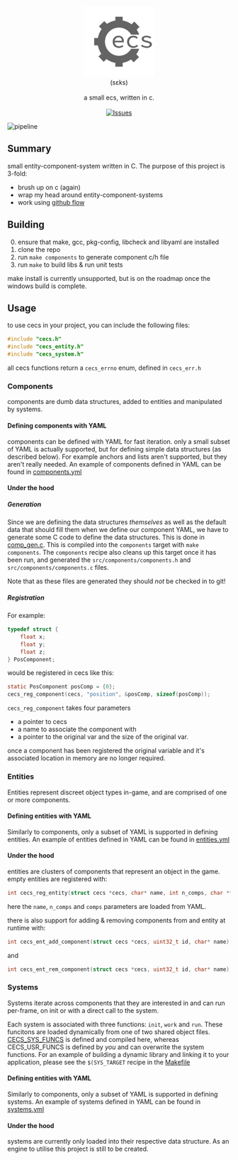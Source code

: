 <p align="center">
<br/>
  <img src="assets/logo.png" width="160px"/><br/>
  (sɛks)<br/><br/>
  a small ecs, written in c.<br/>
<br/>
<a href="https://github.com/MatthewOwens/cecs/issues"><img alt="Issues" src="https://img.shields.io/github/issues-raw/MatthewOwens/cecs.svg"/></a>
</p>

![pipeline](https://github.com/MatthewOwens/cecs/workflows/pipeline/badge.svg)

## Summary
small entity-component-system written in C. The purpose of this project is 3-fold:
* brush up on c (again)
* wrap my head around entity-component-systems
* work using [github flow](https://guides.github.com/introduction/flow/)

## Building
0. ensure that make, gcc, pkg-config, libcheck and libyaml are installed
1. clone the repo
2. run `make components` to generate component c/h file
3. run `make` to build libs & run unit tests

make install is currently unsupported, but is on the roadmap once the windows
build is complete.

## Usage
to use cecs in your project, you can include the following files:
```c
#include "cecs.h"
#include "cecs_entity.h"
#include "cecs_system.h"
```
all cecs functions return a `cecs_errno` enum, defined in `cecs_err.h`
### Components
components are dumb data structures, added to entities and manipulated by systems.

#### Defining components with YAML
components can be defined with YAML for fast iteration. only a small subset of
YAML is actually supported, but for defining simple data structures (as described
below). For example anchors and lists aren't supported, but they aren't really needed.
An example of components defined in YAML can be found in
[components.yml](components.yml)

#### Under the hood

##### Generation
Since we are defining the data structures _themselves_ as well as the default
data that should fill them when we define our component YAML, we have to
generate some C code to define the data structures. This is done in
[comp_gen.c](src/components/comp_gen.c). This is compiled into the `components`
target with `make components`. The `components` recipe also cleans up this
target once it has been run, and generated the `src/components/components.h`
and `src/components/components.c` files.

Note that as these files are generated they should _not_ be checked in to git!

##### Registration
For example:
```c
typedef struct {
	float x;
	float y;
	float z;
} PosComponent;
```
would be registered in cecs like this:
```c
static PosComponent posComp = {0};
cecs_reg_component(cecs, "position", &posComp, sizeof(posComp));
```
`cecs_reg_component` takes four parameters
* a pointer to cecs
* a name to associate the component with
* a pointer to the original var and the size of the original var.

once a component has been registered the original variable and it's associated
location in memory are no longer required. 


### Entities
Entities represent discreet object types in-game, and are comprised of
one or more components.

#### Defining entities with YAML
Similarly to components, only a subset of YAML is supported in defining
entities.
An example of entities defined in YAML can be found in
[entities.yml](entities.yml)

#### Under the hood
entities are clusters of components that represent an object in the game.
empty entities are registered with:
```c
int cecs_reg_entity(struct cecs *cecs, char* name, int n_comps, char **comps);
```
here the `name`, `n_comps` and `comps` parameters are loaded from YAML.

there is also support for adding & removing components from and entity at
runtime with:
```c
int cecs_ent_add_component(struct cecs *cecs, uint32_t id, char* name);
```
and
```c
int cecs_ent_rem_component(struct cecs *cecs, uint32_t id, char* name);
```

### Systems
Systems iterate across components that they are interested in and can run
per-frame, on init or with a direct call to the system.

Each system is associated with three functions: `init`, `work` and `run`.
These funcitons are loaded dynamically from one of two shared object files.
[CECS_SYS_FUNCS](src/systems/sys_funcs/sys_funcs.c) is defined and compiled
here, whereas CECS_USR_FUNCS is defined by _you_ and can overwrite the system
functions.
For an example of building a dynamic library and linking it to your application,
please see the `$(SYS_TARGET` recipe in the [Makefile](Makefile)

#### Defining entities with YAML
Similarly to components, only a subset of YAML is supported in defining
systems.
An example of systems defined in YAML can be found in
[systems.yml](systems.yml)

#### Under the hood
systems are currently only loaded into their respective data structure. As an
engine to utilise this project is still to be created.
